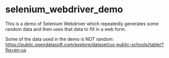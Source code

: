 # selenium_webdriver_demo
This is a demo of Selenium Webdriver which repeatedly generates some random data and then uses that data to fill in a web form.

Some of the data used in the demo is NOT random:
https://public.opendatasoft.com/explore/dataset/us-public-schools/table/?flg=en-us
